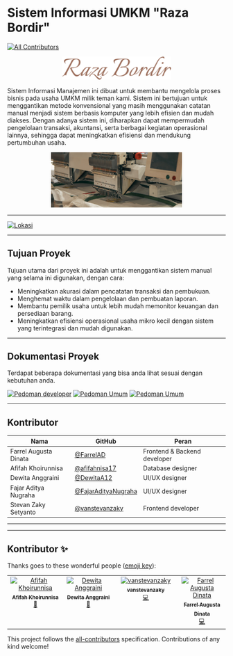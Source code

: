 # Sistem Informasi UMKM "Raza Bordir"
<!-- ALL-CONTRIBUTORS-BADGE:START - Do not remove or modify this section -->
[![All Contributors](https://img.shields.io/badge/all_contributors-3-orange.svg?style=flat-square)](#contributors-)
<!-- ALL-CONTRIBUTORS-BADGE:END -->


<div align="center">
    <img src="docs/assets/raza-bordir-logo.png" style="width: 50%;">
</div>

Sistem Informasi Manajemen ini dibuat untuk membantu mengelola proses bisnis pada usaha UMKM  milik teman kami. Sistem ini bertujuan untuk menggantikan metode konvensional yang masih menggunakan catatan manual menjadi sistem berbasis komputer yang lebih efisien dan mudah diakses. Dengan adanya sistem ini, diharapkan dapat mempermudah pengelolaan transaksi, akuntansi, serta berbagai kegiatan operasional lainnya, sehingga dapat meningkatkan efisiensi dan mendukung pertumbuhan usaha.

<div align="center">
    <img src="docs/assets/embroidery-machine-2.png" style="width: 60%;">
</div>

---

[![Lokasi](https://img.shields.io/badge/📍%20Lokasi-Desa%20Karangkates,Kec.%20Sumber%20Pucung,Kab.%20Malang-blue)](https://maps.app.goo.gl/6f2fNvnUK7GGVMJm9)

---

## Tujuan Proyek

Tujuan utama dari proyek ini adalah untuk menggantikan sistem manual yang selama ini digunakan, dengan cara:

- Meningkatkan akurasi dalam pencatatan transaksi dan pembukuan.
- Menghemat waktu dalam pengelolaan dan pembuatan laporan.
- Membantu pemilik usaha untuk lebih mudah memonitor keuangan dan persediaan barang.
- Meningkatkan efisiensi operasional usaha mikro kecil dengan sistem yang terintegrasi dan mudah digunakan.

---

## Dokumentasi Proyek

Terdapat beberapa dokumentasi yang bisa anda lihat sesuai dengan kebutuhan anda.

[![Pedoman developer](https://img.shields.io/badge/⚒️%20Pedoman%20Developer-4CAF50?style=for-the-badge&logo=check-circle&logoColor=white)](docs/guides/dev/) [![Pedoman Umum](https://img.shields.io/badge/🧸%20Pedoman%20Umum-0078D4?style=for-the-badge&logo=code&logoColor=white)](docs/guides/general/) [![Pedoman Umum](https://img.shields.io/badge/🖥️%20Pedoman%20Admin-red?style=for-the-badge&logo=code&logoColor=white)](docs/guides/admin/)

---

## Kontributor

| Nama | GitHub | Peran |
|--|--| -- |
| Farrel Augusta Dinata | [@FarrelAD](https://github.com/FarrelAD) | Frontend & Backend developer |
| Afifah Khoirunnisa | [@afifahnisa17](https://github.com/afifahnisa17) | Database designer |
| Dewita Anggraini | [@DewitaA12](https://github.com/DewitaA12) | UI/UX designer |
| Fajar Aditya Nugraha | [@FajarAdityaNugraha](https://github.com/FajarAdityaNugraha) | UI/UX designer |
| Stevan Zaky Setyanto | [@vanstevanzaky](https://github.com/vanstevanzaky) | Frontend developer |

---
---
## Kontributor ✨

Thanks goes to these wonderful people ([emoji key](https://allcontributors.org/docs/en/emoji-key)):

<!-- ALL-CONTRIBUTORS-LIST:START - Do not remove or modify this section -->
<!-- prettier-ignore-start -->
<!-- markdownlint-disable -->
<table>
  <tbody>
    <tr>
      <td align="center" valign="top" width="14.28%"><a href="https://github.com/afifahnisa17"><img src="https://avatars.githubusercontent.com/u/143988656?v=4?s=100" width="100px;" alt="Afifah Khoirunnisa"/><br /><sub><b>Afifah Khoirunnisa</b></sub></a><br /><a href="#data-afifahnisa17" title="Data">🔣</a></td>
      <td align="center" valign="top" width="14.28%"><a href="https://github.com/DewitaA12"><img src="https://avatars.githubusercontent.com/u/144205378?v=4?s=100" width="100px;" alt="Dewita Anggraini"/><br /><sub><b>Dewita Anggraini</b></sub></a><br /><a href="#design-DewitaA12" title="Design">🎨</a></td>
      <td align="center" valign="top" width="14.28%"><a href="https://github.com/vanstevanzaky"><img src="https://avatars.githubusercontent.com/u/143470195?v=4?s=100" width="100px;" alt="vanstevanzaky"/><br /><sub><b>vanstevanzaky</b></sub></a><br /><a href="https://github.com/andromeda-hebat/Raza-Bordir/commits?author=vanstevanzaky" title="Code">💻</a></td>
      <td align="center" valign="top" width="14.28%"><a href="http://farrelad.github.io"><img src="https://avatars.githubusercontent.com/u/140877757?v=4?s=100" width="100px;" alt="Farrel Augusta Dinata"/><br /><sub><b>Farrel Augusta Dinata</b></sub></a><br /><a href="https://github.com/andromeda-hebat/Raza-Bordir/commits?author=FarrelAD" title="Code">💻</a></td>
    </tr>
  </tbody>
</table>

<!-- markdownlint-restore -->
<!-- prettier-ignore-end -->

<!-- ALL-CONTRIBUTORS-LIST:END -->

This project follows the [all-contributors](https://github.com/all-contributors/all-contributors) specification. Contributions of any kind welcome!
